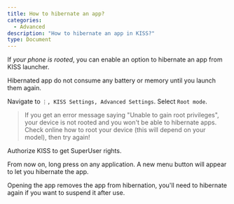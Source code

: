 ```yaml
---
title: How to hibernate an app?
categories:
  - Advanced
description: "How to hibernate an app in KISS?"
type: Document
---
```


If *your phone is rooted*, you can enable an option to hibernate an app from KISS launcher.

Hibernated app do not consume any battery or memory until you launch them again.


Navigate to `⋮, KISS Settings, Advanced Settings`. Select `Root mode`.

> If you get an error message saying "Unable to gain root privileges", your device is not rooted and you won't be able to hibernate apps. Check online how to root your device (this will depend on your model), then try again!

Authorize KISS to get SuperUser rights.

From now on, long press on any application. A new menu button will appear to let you hibernate the app.

Opening the app removes the app from hibernation, you'll need to hibernate again if you want to suspend it after use.
